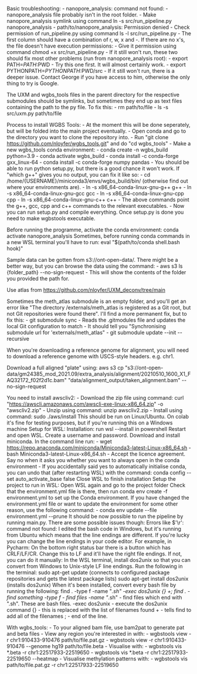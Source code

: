 Basic troubleshooting:
    - nanopore_analysis: command not found:
        - nanopore_analysis file probably isn't in the root folder.
        - Make nanopore_analysis symlink using command ln -s src/run_pipeline.py nanopore_analysis
    - path/to/nanopore_analysis: Permission denied
        - Check permission of run_pipeline.py using command ls -l src/run_pipeline.py
        - The first column should have a combination of r, w, x and -. If there are no x's, the file doesn't have execution permissions:
            - Give it permission using command chmod +x src/run_pipeline.py
    - If it still won't run, these two should fix most other problems (run from nanopore_analysis root):
        - export PATH=$PATH:$PWD
            - Try this one first. It will almost certainly work.
        - export PYTHONPATH=$PYTHONPATH:$PWD/src
    - If it still won't run, there is a deeper issue. Contact George if you have access to him, otherwise the only thing to try is Google.

The UXM and wgbs_tools files in the parent directory for the respective submodules should be symlinks, but sometimes they
end up as text files containing the path to the py file. To fix this:
    - rm path/to/file
    - ls -s src/uxm.py path/to/file

Process to install WGBS Tools:
    - At the moment this will be done seperately, but will be folded into the main project eventually.
    - Open conda and go to the directory you want to clone the repository into.
    - Run "git clone https://github.com/nloyfer/wgbs_tools.git" and do "cd wgbs_tools"
    - Make a new wgbs_tools conda environment:
        - conda create -n wgbs_build python=3.9
        - conda activate wgbs_build
        - conda install -c conda-forge gxx_linux-64
        - conda install -c conda-forge numpy pandas
    - You should be able to run python setup.py, but there is a good chance it won't work. If "which g++" gives you no output,
    you can fix it like so:
        - cd /home/{USERNAME}/miniconda3/envs/wgbs_build/bin/  (otherwise find out where your environments are).
        - ln -s x86_64-conda-linux-gnu-g++ g++
        - ln -s x86_64-conda-linux-gnu-gcc gcc
        - ln -s x86_64-conda-linux-gnu-cpp cpp
        - ln -s x86_64-conda-linux-gnu-c++ c++
    - The above commands point the g++, gcc, cpp and c++ commands to the relevant executables.
    - Now you can run setup.py and compile everything. Once setup.py is done you need to make wgbstools executable.


Before running the programme, activate the conda environment:
    conda activate nanopore_analysis
Sometimes, before running conda commands in a new WSL terminal you'll have to run:
    eval "$(path/to/conda shell.bash hook)"

Sample data can be gotten from s3://ont-open-data/. There might be a better way, but you can browse the data using the command:
    - aws s3 ls {folder_path} --no-sign-request
    - This will show the contents of the folder you provided the path for.

Use atlas from https://github.com/nloyfer/UXM_deconv/tree/main

Sometimes the meth_atlas submodule is an empty folder, and you'll get an error like "The directory <Project>/externals/meth_atlas
is registered as a Git root, but not Git repositories were found there". I'll find a more permanent fix, but to fix this:
    - git submodule sync
        - Reads the .gitmodules file and updates the local Git configuration to match
        - It should tell you "Synchronising submodule url for 'externals/meth_atlas"
    - git submodule update --init --recursive

When you're downloading a reference genome for alignment, you will need to download a reference genome with USCS-style
headers. e.g. chr1.

Download a full aligned "plate" using:
    aws s3 cp "s3://ont-open-data/gm24385_mod_2021.09/extra_analysis/alignment/20210510_1600_X1_FAQ32172_f02f2d1c.bam" "data/alignment_output/taken_alignment.bam" --no-sign-request

You need to install awscliv2:
    - Download the zip file using command: curl "https://awscli.amazonaws.com/awscli-exe-linux-x86_64.zip" -o "awscliv2.zip"
    - Unzip using command: unzip awscliv2.zip
    - Install using command: sudo ./aws/install
This should be run on Linux/Ubuntu. On colab it's fine for testing purposes, but if you're running this on a Windows machine
Setup for WSL:
    Installation:
        run wsl --install in powershell
        Restart and open WSL. Create a username and password.
        Download and install miniconda. In the command line run:
         - wget https://repo.anaconda.com/miniconda/Miniconda3-latest-Linux-x86_64.sh
         - bash Miniconda3-latest-Linux-x86_64.sh
         - Accept the licence agreement. Say no when it asks you whether you want to always open in the conda environment
         - If you accidentally said yes to automatically initialise conda, you can undo that (after restarting WSL) with the command: conda config --set auto_activate_base false
        Close WSL to finish installation
    Setup the project to run in WSL:
        Open WSL again and go to the project folder
        Check that the environment.yml file is there, then run conda env create -f environment.yml to set up the Conda environment.
    If you have changed the environment.yml file or want to update the environment for some other reason, use the following command:
        - conda env update --file environment.yml --prune
    It should be now possible to run the pipeline by running main.py. There are some possible issues though:
        Errors like $'\r': command not found:
            I edited the bash code in Windows, but it's running from Ubuntu which means that the line endings are different.
            If you're lucky you can change the line endings in your code editor. For example, in Pycharm:
                On the bottom right status bar there is a button which has CRLF/LF/CR. Change this to LF and it'll have the right file endings.
            If not, you can do it manually:
                In the WSL terminal, install dos2unix so that you can convert from Windows to Unix-style LF line endings. Run the following in the terminal:
                    sudo apt-get update (connects to configured package repositories and gets the latest package lists)
                    sudo apt-get install dos2unix (installs dos2unix)
                When it's been installed, convert every bash file by running the following:
                    find . -type f -name "*.sh" -exec dos2unix {} \+;
                        find . - find something
                        -type f - find files
                        -name "*.sh" - find files which end with ".sh". These are bash files.
                        -exec dos2unix - execute the dos2unix command
                        {} - this is replaced with the list of filenames found
                        \+ - tells find to add all of the filenames
                        ; - end of the line.


With wgbs_tools:
    - To your aligned bam file, use bam2pat to generate pat and beta files
    - View any region you're interested in with:
        - wgbstools view -r chr1:910433-910476 path/to/file.pat.gz
        - wgbstools view -r chr1:910433-910476 --genome hg19 path/to/file.beta
    - Visualise with:
        - wgbstools vis *.beta -r chr1:22517933-22519650
        - wgbstools vis *.beta -r chr1:22517933-22519650 --heatmap
    - Visualise methylation patterns with:
        - wgbstools vis path/to/file.pat.gz -r chr1:22517933-22519650
